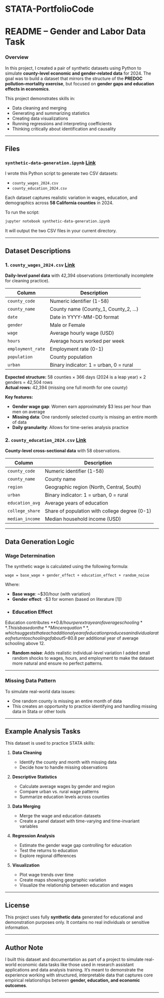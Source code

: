 # STATA-PortfolioCode


# README – Gender and Labor Data Task

### **Overview**

In this project, I created a pair of synthetic datasets using Python to simulate **county-level economic and gender-related data** for 2024.
The goal was to build a dataset that mirrors the structure of the **PREDOC pollution–mortality exercise**, but focused on **gender gaps and education effects in economics**.

This project demonstrates skills in:

* Data cleaning and merging
* Generating and summarizing statistics
* Creating data visualizations
* Running regressions and interpreting coefficients
* Thinking critically about identification and causality

---

## **Files**

###  `synthetic-data-generation.ipynb` [Link](https://github.com/abhys28/STATA-PortfolioCode/blob/0fa7ff174ecaba4009a47c6191f90b0633e4081a/synthetic-data-generation.ipynb)

I wrote this Python script to generate two CSV datasets:

* `county_wages_2024.csv`
* `county_education_2024.csv`

Each dataset captures realistic variation in wages, education, and demographics across **58 California counties** in 2024.

To run the script:

```bash
jupyter notebook synthetic-data-generation.ipynb
```

It will output the two CSV files in your current directory.

---

## **Dataset Descriptions**

### 1. `county_wages_2024.csv` [Link](https://github.com/abhys28/STATA-PortfolioCode/blob/f4d43726432b58cad22d93d080ae420bd0438628/county_education_2024.csv)

**Daily-level panel data** with 42,394 observations (intentionally incomplete for cleaning practice).

| Column | Description |
|--------|-------------|
| `county_code` | Numeric identifier (1-58) |
| `county_name` | County name (County_1, County_2, ...) |
| `date` | Date in YYYY-MM-DD format |
| `gender` | Male or Female |
| `wage` | Average hourly wage (USD) |
| `hours` | Average hours worked per week |
| `employment_rate` | Employment rate (0-1) |
| `population` | County population |
| `urban` | Binary indicator: 1 = urban, 0 = rural |

**Expected structure:** 58 counties × 366 days (2024 is a leap year) × 2 genders = 42,504 rows  
**Actual rows:** 42,394 (missing one full month for one county)

**Key features:**
- **Gender wage gap**: Women earn approximately $3 less per hour than men on average
- **Missing data**: One randomly selected county is missing an entire month of data
- **Daily granularity**: Allows for time-series analysis practice

### 2. `county_education_2024.csv` [Link](https://github.com/abhys28/STATA-PortfolioCode/blob/f4d43726432b58cad22d93d080ae420bd0438628/county_wages_2024.csv)

**County-level cross-sectional data** with 58 observations.

| Column | Description |
|--------|-------------|
| `county_code` | Numeric identifier (1-58) |
| `county_name` | County name |
| `region` | Geographic region (North, Central, South) |
| `urban` | Binary indicator: 1 = urban, 0 = rural |
| `education_avg` | Average years of education |
| `college_share` | Share of population with college degree (0-1) |
| `median_income` | Median household income (USD) |


---

## **Data Generation Logic**

### Wage Determination

The synthetic wage is calculated using the following formula:

```
wage = base_wage + gender_effect + education_effect + random_noise
```

Where:
- **Base wage**: ~$30/hour (with variation)
- **Gender effect**: -$3 for women (based on literature [1])
- ###  Education Effect

Education contributes **$0.8/hour per extra year of average schooling**.
This is based on the **Mincer equation**, which suggests that each additional year of education produces an individual a rate of return to schooling of about 5–8% per year, ranging from a low of 1% to more than 20% in some countries. Check References [2] Hence, here I assume that counties with more educated populations have slightly higher wages, roughly +$0.8 per additional year of average schooling above 12.
- **Random noise**: Adds realistic individual-level variation
I added small random shocks to wages, hours, and employment to make the dataset more natural and ensure no perfect patterns.

---

### Missing Data Pattern

To simulate real-world data issues:
- One random county is missing an entire month of data
- This creates an opportunity to practice identifying and handling missing data in Stata or other tools

---

## **Example Analysis Tasks**

This dataset is used to practice STATA skills:

1. **Data Cleaning**
   - Identify the county and month with missing data
   - Decide how to handle missing observations

2. **Descriptive Statistics**
   - Calculate average wages by gender and region
   - Compare urban vs. rural wage patterns
   - Summarize education levels across counties

3. **Data Merging**
   - Merge the wage and education datasets
   - Create a panel dataset with time-varying and time-invariant variables

4. **Regression Analysis**
   - Estimate the gender wage gap controlling for education
   - Test the returns to education
   - Explore regional differences

5. **Visualization**
   - Plot wage trends over time
   - Create maps showing geographic variation
   - Visualize the relationship between education and wages

---
## **License**

This project uses fully **synthetic data** generated for educational and demonstration purposes only.
It contains no real individuals or sensitive information.

---

## **Author Note**

I built this dataset and documentation as part of a project to simulate real-world economic data tasks like those used in research assistant applications and data analysis training. It’s meant to demonstrate the experience working with structured, interpretable data that captures core empirical relationships between **gender, education, and economic outcomes**.

---

